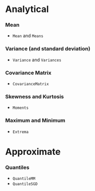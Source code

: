 # Analytical

### Mean
- `Mean` and `Means`

### Variance (and standard deviation)
- `Variance` and `Variances`

### Covariance Matrix
- `CovarianceMatrix`

### Skewness and Kurtosis
- `Moments`

### Maximum and Minimum
- `Extrema`

# Approximate

### Quantiles

- `QuantileMM`
- `QuantileSGD`
